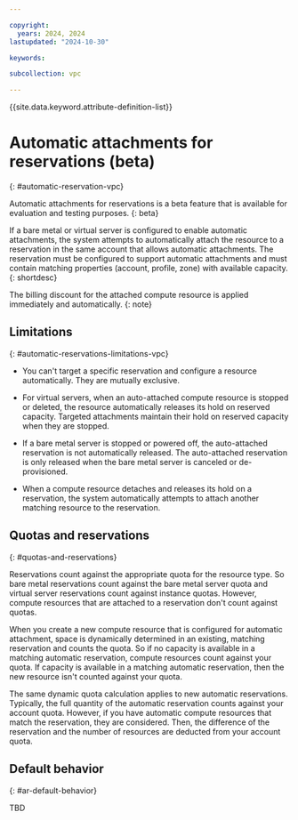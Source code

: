 ```yaml
---

copyright:
  years: 2024, 2024
lastupdated: "2024-10-30"

keywords:

subcollection: vpc

---
```


{{site.data.keyword.attribute-definition-list}}

# Automatic attachments for reservations (beta)
{: #automatic-reservation-vpc}

Automatic attachments for reservations is a beta feature that is available for evaluation and testing purposes.
{: beta}

If a bare metal or virtual server is configured to enable automatic attachments, the system attempts to automatically attach the resource to a reservation in the same account that allows automatic attachments. The reservation must be configured to support automatic attachments and must contain matching properties (account, profile, zone) with available capacity.
{: shortdesc}

The billing discount for the attached compute resource is applied immediately and automatically.
{: note}

## Limitations
{: #automatic-reservations-limitations-vpc}

* You can't target a specific reservation and configure a resource automatically. They are mutually exclusive.

* For virtual servers, when an auto-attached compute resource is stopped or deleted, the resource automatically releases its hold on reserved capacity. Targeted attachments maintain their hold on reserved capacity when they are stopped.

* If a bare metal server is stopped or powered off, the auto-attached reservation is not automatically released. The auto-attached reservation is only released when the bare metal server is canceled or de-provisioned.

* When a compute resource detaches and releases its hold on a reservation, the system automatically attempts to attach another matching resource to the reservation.

## Quotas and reservations
{: #quotas-and-reservations}

Reservations count against the appropriate quota for the resource type. So bare metal reservations count against the bare metal server quota and virtual server reservations count against instance quotas. However, compute resources that are attached to a reservation don't count against quotas.

When you create a new compute resource that is configured for automatic attachment, space is dynamically determined in an existing, matching reservation and counts the quota. So if no capacity is available in a matching automatic reservation, compute resources count against your quota. If capacity is available in a matching automatic reservation, then the new resource isn't counted against your quota.

The same dynamic quota calculation applies to new automatic reservations. Typically, the full quantity of the automatic reservation counts against your account quota. However, if you have automatic compute resources that match the reservation, they are considered. Then, the difference of the reservation and the number of resources are deducted from your account quota.

## Default behavior
{: #ar-default-behavior}

TBD
